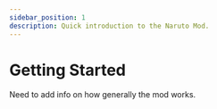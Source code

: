 ```yaml
---
sidebar_position: 1
description: Quick introduction to the Naruto Mod.
---
```


# Getting Started

Need to add info on how generally the mod works.
